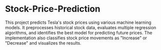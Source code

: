 # Stock-Price-Prediction
This project predicts Tesla's stock prices using various machine learning models. It preprocesses historical stock data, evaluates multiple regression algorithms, and identifies the best model for predicting future prices. The implementation also classifies stock price movements as "Increase" or "Decrease" and visualizes the results.
